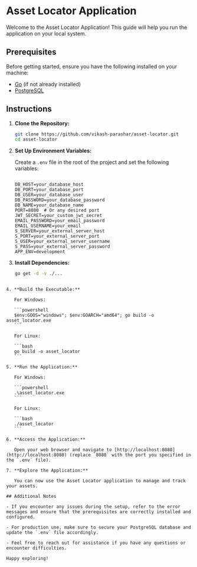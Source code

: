 # Asset Locator Application

Welcome to the Asset Locator Application! This guide will help you run the application on your local system.

## Prerequisites

Before getting started, ensure you have the following installed on your machine:

- [Go](https://golang.org/dl/) (if not already installed)
- [PostgreSQL](https://www.postgresql.org/download/)

## Instructions

1.  **Clone the Repository:**

    ```bash
    git clone https://github.com/vikash-parashar/asset-locator.git
    cd asset-locator
    ```

2.  **Set Up Environment Variables:**

    Create a `.env` file in the root of the project and set the following variables:

    ```
    
    DB_HOST=your_database_host
    DB_PORT=your_database_port
    DB_USER=your_database_user
    DB_PASSWORD=your_database_password
    DB_NAME=your_database_name
    PORT=8080  # Or any desired port
    JWT_SECRET=your_custom_jwt_secret
    EMAIL_PASSWORD=your_email_password
    EMAIL_USERNAME=your_email
    S_SERVER=your_external_server_host
    S_PORT=your_external_server_port
    S_USER=your_external_server_username
    S_PASS=your_external_server_password
    APP_ENV=development

    ```

3. **Install Dependencies:**

   ```bash
   go get -d -v ./...
````

4. **Build the Executable:**

   For Windows:

   ```powershell
   $env:GOOS="windows"; $env:GOARCH="amd64"; go build -o asset_locator.exe
   ```

   For Linux:

   ```bash
   go build -o asset_locator
   ```

5. **Run the Application:**

   For Windows:

   ```powershell
   .\asset_locator.exe
   ```

   For Linux:

   ```bash
   ./asset_locator
   ```

6. **Access the Application:**

   Open your web browser and navigate to [http://localhost:8080](http://localhost:8080) (replace `8080` with the port you specified in the `.env` file).

7. **Explore the Application:**

   You can now use the Asset Locator application to manage and track your assets.

## Additional Notes

- If you encounter any issues during the setup, refer to the error messages and ensure that the prerequisites are correctly installed and configured.

- For production use, make sure to secure your PostgreSQL database and update the `.env` file accordingly.

- Feel free to reach out for assistance if you have any questions or encounter difficulties.

Happy exploring!
